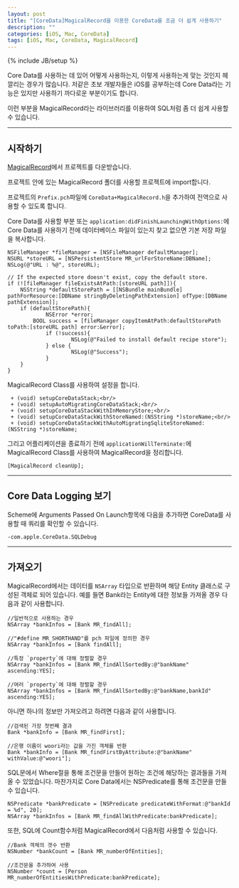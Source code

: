 ```yaml
---
layout: post
title: "[CoreData]MagicalRecord을 이용한 CoreData를 조금 더 쉽게 사용하기"
description: ""
categories: [iOS, Mac, CoreData]
tags: [iOS, Mac, CoreData, MagicalRecord]
---
```

{% include JB/setup %}

Core Data를 사용하는 데 있어 어떻게 사용하는지, 이렇게 사용하는게 맞는 것인지 헤깔리는 경우가 많습니다. 저같은 초보 개발자들은 iOS를 공부하는데 Core Data라는 기능은 있지만 사용하기 까다로운 부분이기도 합니다.

이런 부분을 MagicalRecord라는 라이브러리를 이용하여 SQL처럼 좀 더 쉽게 사용할 수 있습니다.

---

## 시작하기

[MagicalRecord](https://github.com/magicalpanda/MagicalRecord)에서 프로젝트를 다운받습니다.

프로젝트 안에 있는 MagicalRecord 폴더를 사용할 프로젝트에 import합니다.

프로젝트의 `Prefix.pch`파일에 `CoreData+MagicalRecord.h`을 추가하여 전역으로 사용할 수 있도록 합니다.

Core Data를 사용할 부분 또는 `application:didFinishLaunchingWithOptions:`에 Core Data를 사용하기 전에 데이터베이스 파일이 있는지 찾고 없으면 기본 저장 파일을 복사합니다.

	NSFileManager *fileManager = [NSFileManager defaultManager];
    NSURL *storeURL = [NSPersistentStore MR_urlForStoreName:DBName];
    NSLog(@"URL : %@", storeURL);

	// If the expected store doesn't exist, copy the default store.
	if (![fileManager fileExistsAtPath:[storeURL path]]){
		NSString *defaultStorePath = [[NSBundle mainBundle] pathForResource:[DBName stringByDeletingPathExtension] ofType:[DBName pathExtension]];
		if (defaultStorePath){
            	NSError *error;
			BOOL success = [fileManager copyItemAtPath:defaultStorePath toPath:[storeURL path] error:&error];
            	if (!success){
        	        	NSLog(@"Failed to install default recipe store");
            	} else {
	        	        NSLog(@"Success");
    	        }
		}
	}
MagicalRecord Class를 사용하여 설정을 합니다.

	 + (void) setupCoreDataStack;<br/>
	 + (void) setupAutoMigratingCoreDataStack;<br/>
	 + (void) setupCoreDataStackWithInMemoryStore;<br/>
	 + (void) setupCoreDataStackWithStoreNamed:(NSString *)storeName;<br/>
	 + (void) setupCoreDataStackWithAutoMigratingSqliteStoreNamed:(NSString *)storeName;

그리고 어플리케이션을 종료하기 전에 `applicationWillTerminate:`에 MagicalRecord Class를 사용하여 MagicalRecord을 정리합니다.

	[MagicalRecord cleanUp];

---

## Core Data Logging 보기

Scheme에 Arguments Passed On Launch항목에 다음을 추가하면 CoreData를 사용할 때 쿼리를 확인할 수 있습니다.

	-com.apple.CoreData.SQLDebug

---

## 가져오기

MagicalRecord에서는 데이터를 `NSArray` 타입으로 반환하며 해당 Entity 클래스로 구성된 객체로 되어 있습니다. 예를 들면 Bank라는 Entity에 대한 정보들 가져올 경우 다음과 같이 사용합니다.
	
	//일반적으로 사용하는 경우
	NSArray *bankInfos = [Bank MR_findAll];

	//"#define MR_SHORTHAND"를 pch 파일에 정의한 경우
	NSArray *bankInfos = [Bank findAll];	

	//특정 `property`에 대해 정렬할 경우
	NSArray *bankInfos = [Bank MR_findAllSortedBy:@"bankName" ascending:YES];

	//여러 `property`에 대해 정렬할 경우
	NSArray *bankInfos = [Bank MR_findAllSortedBy:@"bankName,bankId" ascending:YES];

아니면 하나의 정보만 가져오려고 하려면 다음과 같이 사용합니다.

	//검색된 가장 첫번째 결과
	Bank *bankInfo = [Bank MR_findFirst];

	//은행 이름이 woori라는 값을 가진 객체를 반환
	Bank *bankInfo = [Bank MR_findFirstByAttribute:@"bankName" withValue:@"woori"];

SQL문에서 Where절을 통해 조건문을 만들어 원하는 조건에 해당하는 결과들을 가져올 수 있었습니다. 마찬가지로 Core Data에서는 NSPredicate를 통해 조건문을 만들 수 있습니다.

	NSPredicate *bankPredicate = [NSPredicate predicateWithFormat:@"bankId = %d", 20];
	NSArray *bankInfos = [Bank MR_findAllWithPredicate:bankPredicate];

또한, SQL에 Count함수처럼 MagicalRecord에서 다음처럼 사용할 수 있습니다.

	//Bank 객체의 갯수 반환
	NSNumber *bankCount = [Bank MR_numberOfEntities];

	//조건문을 추가하여 사용
	NSNumber *count = [Person MR_numberOfEntitiesWithPredicate:bankPredicate];

